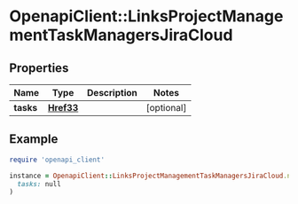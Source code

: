# OpenapiClient::LinksProjectManagementTaskManagersJiraCloud

## Properties

| Name | Type | Description | Notes |
| ---- | ---- | ----------- | ----- |
| **tasks** | [**Href33**](Href33.md) |  | [optional] |

## Example

```ruby
require 'openapi_client'

instance = OpenapiClient::LinksProjectManagementTaskManagersJiraCloud.new(
  tasks: null
)
```

